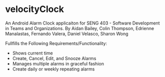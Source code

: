 # velocityClock

An Android Alarm Clock applicaiton for SENG 403 - Software Development in Teams and Organizations.
By Aidan Bailey, Colin Thompson, Edrienne Manalastas, Fernando Valera, Daniel Velasco, Sharon Wong

Fullfills the Following Requirements/Functionality:
* Shows current time
* Create, Cancel, Edit, and Snooze Alarms
* Manages multiple alarms in graceful fashion
* Create daily or weekly repeating alarms

  
